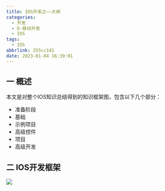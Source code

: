 ```yaml
---
title: IOS开发之——大纲
categories:
  - 开发
  - D-移动开发
  - IOS
tags:
  - IOS
abbrlink: 255cc141
date: 2023-01-04 16:39:01
---
```

## 一 概述

本文是对整个IOS知识总结得到的知识框架图，包含以下几个部分：

* 准备阶段
* 基础
* 示例项目
* 高级控件
* 项目
* 高级开发

<!--more-->

## 二 IOS开发框架
![][1]


[1]:https://raw.githubusercontent.com/PGzxc/CDN/master/blog-ios/ios-all-xmind-summary.png